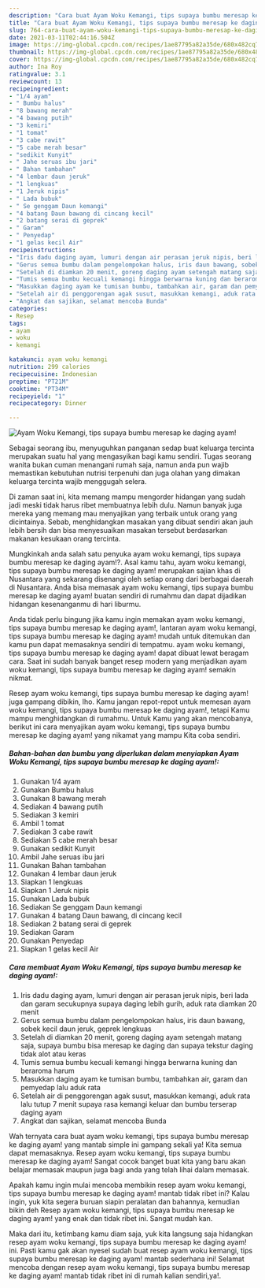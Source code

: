 ```yaml
---
description: "Cara buat Ayam Woku Kemangi, tips supaya bumbu meresap ke daging ayam! yang nikmat Untuk Jualan"
title: "Cara buat Ayam Woku Kemangi, tips supaya bumbu meresap ke daging ayam! yang nikmat Untuk Jualan"
slug: 764-cara-buat-ayam-woku-kemangi-tips-supaya-bumbu-meresap-ke-daging-ayam-yang-nikmat-untuk-jualan
date: 2021-03-11T02:44:16.504Z
image: https://img-global.cpcdn.com/recipes/1ae87795a82a35de/680x482cq70/ayam-woku-kemangi-tips-supaya-bumbu-meresap-ke-daging-ayam-foto-resep-utama.jpg
thumbnail: https://img-global.cpcdn.com/recipes/1ae87795a82a35de/680x482cq70/ayam-woku-kemangi-tips-supaya-bumbu-meresap-ke-daging-ayam-foto-resep-utama.jpg
cover: https://img-global.cpcdn.com/recipes/1ae87795a82a35de/680x482cq70/ayam-woku-kemangi-tips-supaya-bumbu-meresap-ke-daging-ayam-foto-resep-utama.jpg
author: Ina Roy
ratingvalue: 3.1
reviewcount: 13
recipeingredient:
- "1/4 ayam"
- " Bumbu halus"
- "8 bawang merah"
- "4 bawang putih"
- "3 kemiri"
- "1 tomat"
- "3 cabe rawit"
- "5 cabe merah besar"
- "sedikit Kunyit"
- " Jahe seruas ibu jari"
- " Bahan tambahan"
- "4 lembar daun jeruk"
- "1 lengkuas"
- "1 Jeruk nipis"
- " Lada bubuk"
- " Se genggam Daun kemangi"
- "4 batang Daun bawang di cincang kecil"
- "2 batang serai di geprek"
- " Garam"
- " Penyedap"
- "1 gelas kecil Air"
recipeinstructions:
- "Iris dadu daging ayam, lumuri dengan air perasan jeruk nipis, beri lada dan garam secukupnya supaya daging lebih gurih, aduk rata diamkan 20 menit"
- "Gerus semua bumbu dalam pengelompokan halus, iris daun bawang, sobek kecil daun jeruk, geprek lengkuas"
- "Setelah di diamkan 20 menit, goreng daging ayam setengah matang saja, supaya bumbu bisa meresap ke daging dan supaya tekstur daging tidak alot atau keras"
- "Tumis semua bumbu kecuali kemangi hingga berwarna kuning dan beraroma harum"
- "Masukkan daging ayam ke tumisan bumbu, tambahkan air, garam dan pemyedap lalu aduk rata"
- "Setelah air di penggorengan agak susut, masukkan kemangi, aduk rata lalu tutup 7 menit supaya rasa kemangi keluar dan bumbu terserap daging ayam"
- "Angkat dan sajikan, selamat mencoba Bunda"
categories:
- Resep
tags:
- ayam
- woku
- kemangi

katakunci: ayam woku kemangi 
nutrition: 299 calories
recipecuisine: Indonesian
preptime: "PT21M"
cooktime: "PT34M"
recipeyield: "1"
recipecategory: Dinner

---
```



![Ayam Woku Kemangi, tips supaya bumbu meresap ke daging ayam!](https://img-global.cpcdn.com/recipes/1ae87795a82a35de/680x482cq70/ayam-woku-kemangi-tips-supaya-bumbu-meresap-ke-daging-ayam-foto-resep-utama.jpg)

Sebagai seorang ibu, menyuguhkan panganan sedap buat keluarga tercinta merupakan suatu hal yang mengasyikan bagi kamu sendiri. Tugas seorang  wanita bukan cuman menangani rumah saja, namun anda pun wajib memastikan kebutuhan nutrisi terpenuhi dan juga olahan yang dimakan keluarga tercinta wajib menggugah selera.

Di zaman  saat ini, kita memang mampu mengorder hidangan yang sudah jadi meski tidak harus ribet membuatnya lebih dulu. Namun banyak juga mereka yang memang mau menyajikan yang terbaik untuk orang yang dicintainya. Sebab, menghidangkan masakan yang dibuat sendiri akan jauh lebih bersih dan bisa menyesuaikan masakan tersebut berdasarkan makanan kesukaan orang tercinta. 



Mungkinkah anda salah satu penyuka ayam woku kemangi, tips supaya bumbu meresap ke daging ayam!?. Asal kamu tahu, ayam woku kemangi, tips supaya bumbu meresap ke daging ayam! merupakan sajian khas di Nusantara yang sekarang disenangi oleh setiap orang dari berbagai daerah di Nusantara. Anda bisa memasak ayam woku kemangi, tips supaya bumbu meresap ke daging ayam! buatan sendiri di rumahmu dan dapat dijadikan hidangan kesenanganmu di hari liburmu.

Anda tidak perlu bingung jika kamu ingin memakan ayam woku kemangi, tips supaya bumbu meresap ke daging ayam!, lantaran ayam woku kemangi, tips supaya bumbu meresap ke daging ayam! mudah untuk ditemukan dan kamu pun dapat memasaknya sendiri di tempatmu. ayam woku kemangi, tips supaya bumbu meresap ke daging ayam! dapat dibuat lewat beragam cara. Saat ini sudah banyak banget resep modern yang menjadikan ayam woku kemangi, tips supaya bumbu meresap ke daging ayam! semakin nikmat.

Resep ayam woku kemangi, tips supaya bumbu meresap ke daging ayam! juga gampang dibikin, lho. Kamu jangan repot-repot untuk memesan ayam woku kemangi, tips supaya bumbu meresap ke daging ayam!, tetapi Kamu mampu menghidangkan di rumahmu. Untuk Kamu yang akan mencobanya, berikut ini cara menyajikan ayam woku kemangi, tips supaya bumbu meresap ke daging ayam! yang nikamat yang mampu Kita coba sendiri.

<!--inarticleads1-->

##### Bahan-bahan dan bumbu yang diperlukan dalam menyiapkan Ayam Woku Kemangi, tips supaya bumbu meresap ke daging ayam!:

1. Gunakan 1/4 ayam
1. Gunakan  Bumbu halus
1. Gunakan 8 bawang merah
1. Sediakan 4 bawang putih
1. Sediakan 3 kemiri
1. Ambil 1 tomat
1. Sediakan 3 cabe rawit
1. Sediakan 5 cabe merah besar
1. Gunakan sedikit Kunyit
1. Ambil  Jahe seruas ibu jari
1. Gunakan  Bahan tambahan
1. Gunakan 4 lembar daun jeruk
1. Siapkan 1 lengkuas
1. Siapkan 1 Jeruk nipis
1. Gunakan  Lada bubuk
1. Sediakan  Se genggam Daun kemangi
1. Gunakan 4 batang Daun bawang, di cincang kecil
1. Sediakan 2 batang serai di geprek
1. Sediakan  Garam
1. Gunakan  Penyedap
1. Siapkan 1 gelas kecil Air




<!--inarticleads2-->

##### Cara membuat Ayam Woku Kemangi, tips supaya bumbu meresap ke daging ayam!:

1. Iris dadu daging ayam, lumuri dengan air perasan jeruk nipis, beri lada dan garam secukupnya supaya daging lebih gurih, aduk rata diamkan 20 menit
1. Gerus semua bumbu dalam pengelompokan halus, iris daun bawang, sobek kecil daun jeruk, geprek lengkuas
1. Setelah di diamkan 20 menit, goreng daging ayam setengah matang saja, supaya bumbu bisa meresap ke daging dan supaya tekstur daging tidak alot atau keras
1. Tumis semua bumbu kecuali kemangi hingga berwarna kuning dan beraroma harum
1. Masukkan daging ayam ke tumisan bumbu, tambahkan air, garam dan pemyedap lalu aduk rata
1. Setelah air di penggorengan agak susut, masukkan kemangi, aduk rata lalu tutup 7 menit supaya rasa kemangi keluar dan bumbu terserap daging ayam
1. Angkat dan sajikan, selamat mencoba Bunda




Wah ternyata cara buat ayam woku kemangi, tips supaya bumbu meresap ke daging ayam! yang mantab simple ini gampang sekali ya! Kita semua dapat memasaknya. Resep ayam woku kemangi, tips supaya bumbu meresap ke daging ayam! Sangat cocok banget buat kita yang baru akan belajar memasak maupun juga bagi anda yang telah lihai dalam memasak.

Apakah kamu ingin mulai mencoba membikin resep ayam woku kemangi, tips supaya bumbu meresap ke daging ayam! mantab tidak ribet ini? Kalau ingin, yuk kita segera buruan siapin peralatan dan bahannya, kemudian bikin deh Resep ayam woku kemangi, tips supaya bumbu meresap ke daging ayam! yang enak dan tidak ribet ini. Sangat mudah kan. 

Maka dari itu, ketimbang kamu diam saja, yuk kita langsung saja hidangkan resep ayam woku kemangi, tips supaya bumbu meresap ke daging ayam! ini. Pasti kamu gak akan nyesel sudah buat resep ayam woku kemangi, tips supaya bumbu meresap ke daging ayam! mantab sederhana ini! Selamat mencoba dengan resep ayam woku kemangi, tips supaya bumbu meresap ke daging ayam! mantab tidak ribet ini di rumah kalian sendiri,ya!.

